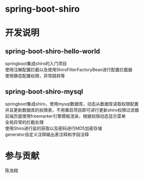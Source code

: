 # spring-boot-shiro

# 开发说明

## spring-boot-shiro-hello-world
springboot集成shiro的入门项目  
使用注解配置拦截以及使用ShiroFilterFactoryBean进行配置拦截器  
使用静态配置权限，异常跳转等  

## spring-boot-shiro-mysql
springboot集成shiro，使用mysql数据库，动态从数据库读取权限配置  
并且更新数据库的权限表，不用重启项目即可进行更新shiro权限过滤器  
前端页面使用freemarker引擎模板渲染，根据权限动态显示菜单  
全局异常的拦截处理  
使用Shiro进行盐的获取以及密码进行MD5加密存储  
generator自定义注释输出表注释和字段注释  


# 参与贡献
陈浩翔  

